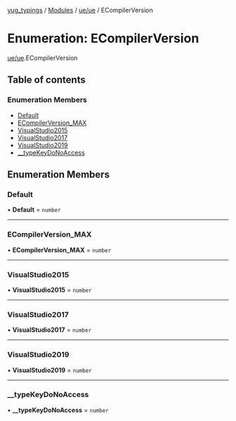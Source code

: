 [yug_typings](../README.md) / [Modules](../modules.md) / [ue/ue](../modules/ue_ue.md) / ECompilerVersion

# Enumeration: ECompilerVersion

[ue/ue](../modules/ue_ue.md).ECompilerVersion

## Table of contents

### Enumeration Members

- [Default](ue_ue.ECompilerVersion.md#default)
- [ECompilerVersion\_MAX](ue_ue.ECompilerVersion.md#ecompilerversion_max)
- [VisualStudio2015](ue_ue.ECompilerVersion.md#visualstudio2015)
- [VisualStudio2017](ue_ue.ECompilerVersion.md#visualstudio2017)
- [VisualStudio2019](ue_ue.ECompilerVersion.md#visualstudio2019)
- [\_\_typeKeyDoNoAccess](ue_ue.ECompilerVersion.md#__typekeydonoaccess)

## Enumeration Members

### Default

• **Default** = `number`

___

### ECompilerVersion\_MAX

• **ECompilerVersion\_MAX** = `number`

___

### VisualStudio2015

• **VisualStudio2015** = `number`

___

### VisualStudio2017

• **VisualStudio2017** = `number`

___

### VisualStudio2019

• **VisualStudio2019** = `number`

___

### \_\_typeKeyDoNoAccess

• **\_\_typeKeyDoNoAccess** = `number`
